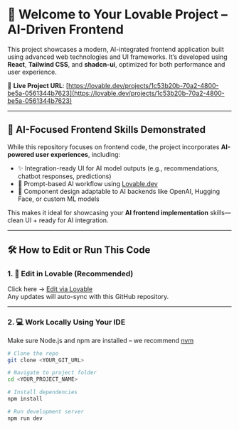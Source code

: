 # 🚀 Welcome to Your Lovable Project – AI-Driven Frontend

This project showcases a modern, AI-integrated frontend application built using advanced web technologies and UI frameworks. It’s developed using **React**, **Tailwind CSS**, and **shadcn-ui**, optimized for both performance and user experience.

🔗 **Live Project URL**: [https://lovable.dev/projects/1c53b20b-70a2-4800-be5a-0561344b7623](https://lovable.dev/projects/1c53b20b-70a2-4800-be5a-0561344b7623)

---

## 🧠 AI-Focused Frontend Skills Demonstrated

While this repository focuses on frontend code, the project incorporates **AI-powered user experiences**, including:

- ✨ Integration-ready UI for AI model outputs (e.g., recommendations, chatbot responses, predictions)
- 🧠 Prompt-based AI workflow using [Lovable.dev](https://lovable.dev/)
- 🧩 Component design adaptable to AI backends like OpenAI, Hugging Face, or custom ML models

This makes it ideal for showcasing your **AI frontend implementation** skills—clean UI + ready for AI integration.

---

## 🛠️ How to Edit or Run This Code

### 1. 🔁 Edit in Lovable (Recommended)
Click here → [Edit via Lovable](https://lovable.dev/projects/1c53b20b-70a2-4800-be5a-0561344b7623)  
Any updates will auto-sync with this GitHub repository.

---

### 2. 💻 Work Locally Using Your IDE

Make sure Node.js and npm are installed – we recommend [nvm](https://github.com/nvm-sh/nvm#installing-and-updating)

```bash
# Clone the repo
git clone <YOUR_GIT_URL>

# Navigate to project folder
cd <YOUR_PROJECT_NAME>

# Install dependencies
npm install

# Run development server
npm run dev
